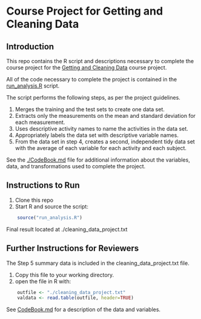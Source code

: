 # Course Project for Getting and Cleaning Data
## Introduction
This repo contains the R script and descriptions necessary to complete the course project for the 
[Getting and Cleaning Data](https://www.coursera.org/learn/data-cleaning/) course project.

All of the code necessary to complete the project is contained in the [run_analysis.R](./run_analysis.R) script.

The script performs the following steps, as per the project guidelines.

1. Merges the training and the test sets to create one data set.
2. Extracts only the measurements on the mean and standard deviation for each measurement.
3. Uses descriptive activity names to name the activities in the data set.
4. Appropriately labels the data set with descriptive variable names.
5. From the data set in step 4, creates a second, independent tidy data set with the average of each variable for each activity and each subject.

See the [./CodeBook.md](./CodeBook.md) file for additional information about the variables, data, and transformations used to complete the project.

## Instructions to Run
1. Clone this repo
2. Start R and source the script: 
```R
    source("run_analysis.R")
```

Final result located at ./cleaning_data_project.txt

## Further Instructions for Reviewers
The Step 5 summary data is included in the cleaning_data_project.txt file.

1. Copy this file to your working directory.
2. open the file in R with:
```R
    outfile <- "./cleaning_data_project.txt"
    valdata <- read.table(outfile, header=TRUE)
```

See [CodeBook.md](./CodeBook.md) for a description of the data and variables.


